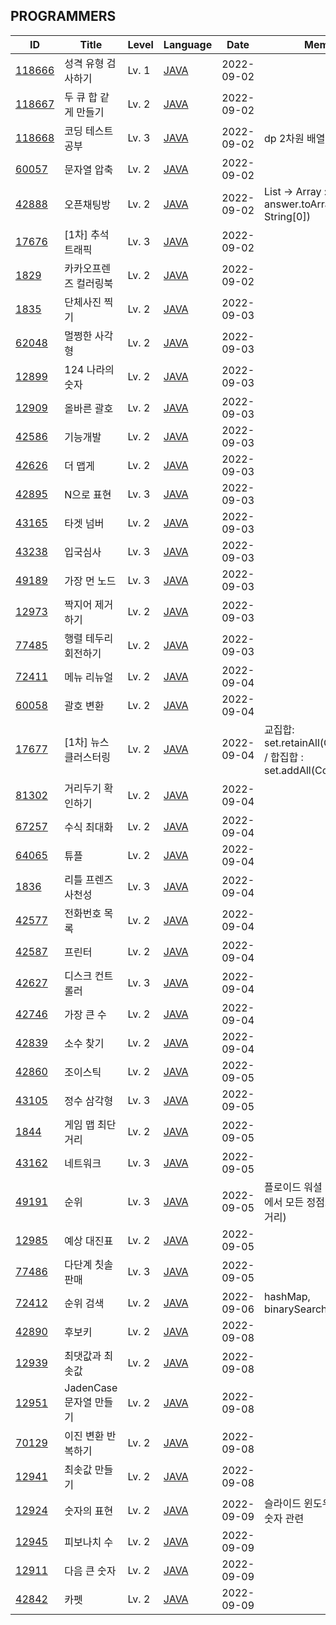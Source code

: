 <body>
 <div id="programmers">
  <h2>PROGRAMMERS</h2>
  <table>
   <thead>
    <tr>
     <th>ID</th>
     <th>Title</th>
     <th>Level</th>
     <th>Language</th>
     <th>Date</th>
     <th>Memo</th>
    </tr>
   </thead>
   <tbody>
    <tr>
     <td id="id"><a href="https://school.programmers.co.kr/learn/courses/30/lessons/118666">118666</a></td>
     <td id="title">성격 유형 검사하기</td>
     <td id="level">Lv. 1</td>
     <td id="lang"><a href="src/main/java/problem/programmers/P_118666.java">JAVA</a></td>
     <td id="date" value="2022-09-02T09:34:45.707408">2022-09-02</td>
     <td id="memo"></td>
    </tr>
    <tr>
     <td id="id"><a href="https://school.programmers.co.kr/learn/courses/30/lessons/118667">118667</a></td>
     <td id="title">두 큐 합 같게 만들기</td>
     <td id="level">Lv. 2</td>
     <td id="lang"><a href="src/main/java/problem/programmers/P_118667.java">JAVA</a></td>
     <td id="date" value="2022-09-02T10:29:30.104947">2022-09-02</td>
     <td id="memo"></td>
    </tr>
    <tr>
     <td id="id"><a href="https://school.programmers.co.kr/learn/courses/30/lessons/118668">118668</a></td>
     <td id="title">코딩 테스트 공부</td>
     <td id="level">Lv. 3</td>
     <td id="lang"><a href="src/main/java/problem/programmers/P_118668.java">JAVA</a></td>
     <td id="date" value="2022-09-02T11:21:55.279793">2022-09-02</td>
     <td id="memo">dp 2차원 배열</td>
    </tr>
    <tr>
     <td id="id"><a href="https://school.programmers.co.kr/learn/courses/30/lessons/60057">60057</a></td>
     <td id="title">문자열 압축</td>
     <td id="level">Lv. 2</td>
     <td id="lang"><a href="src/main/java/problem/programmers/P_60057.java">JAVA</a></td>
     <td id="date" value="2022-09-02T15:32:59.235161">2022-09-02</td>
     <td id="memo"></td>
    </tr>
    <tr>
     <td id="id"><a href="https://school.programmers.co.kr/learn/courses/30/lessons/42888">42888</a></td>
     <td id="title">오픈채팅방</td>
     <td id="level">Lv. 2</td>
     <td id="lang"><a href="src/main/java/problem/programmers/P_42888.java">JAVA</a></td>
     <td id="date" value="2022-09-02T15:50:08.237117">2022-09-02</td>
     <td id="memo">List -&gt; Array : answer.toArray(new String[0])</td>
    </tr>
    <tr>
     <td id="id"><a href="https://school.programmers.co.kr/learn/courses/30/lessons/17676">17676</a></td>
     <td id="title">[1차] 추석 트래픽</td>
     <td id="level">Lv. 3</td>
     <td id="lang"><a href="src/main/java/problem/programmers/P_17676.java">JAVA</a></td>
     <td id="date" value="2022-09-02T16:33:13.931085">2022-09-02</td>
     <td id="memo"></td>
    </tr>
    <tr>
     <td id="id"><a href="https://school.programmers.co.kr/learn/courses/30/lessons/1829">1829</a></td>
     <td id="title">카카오프렌즈 컬러링북</td>
     <td id="level">Lv. 2</td>
     <td id="lang"><a href="src/main/java/problem/programmers/P_1829.java">JAVA</a></td>
     <td id="date" value="2022-09-02T17:20:39.824584">2022-09-02</td>
     <td id="memo"></td>
    </tr>
    <tr>
     <td id="id"><a href="https://school.programmers.co.kr/learn/courses/30/lessons/1835">1835</a></td>
     <td id="title">단체사진 찍기</td>
     <td id="level">Lv. 2</td>
     <td id="lang"><a href="src/main/java/problem/programmers/P_1835.java">JAVA</a></td>
     <td id="date" value="2022-09-03T15:28:05.826357">2022-09-03</td>
     <td id="memo"></td>
    </tr>
    <tr>
     <td id="id"><a href="https://school.programmers.co.kr/learn/courses/30/lessons/62048">62048</a></td>
     <td id="title">멀쩡한 사각형</td>
     <td id="level">Lv. 2</td>
     <td id="lang"><a href="src/main/java/problem/programmers/P_62048.java">JAVA</a></td>
     <td id="date" value="2022-09-03T15:47:52.736047">2022-09-03</td>
     <td id="memo"></td>
    </tr>
    <tr>
     <td id="id"><a href="https://school.programmers.co.kr/learn/courses/30/lessons/12899">12899</a></td>
     <td id="title">124 나라의 숫자</td>
     <td id="level">Lv. 2</td>
     <td id="lang"><a href="src/main/java/problem/programmers/P_12899.java">JAVA</a></td>
     <td id="date" value="2022-09-03T16:48:28.816587">2022-09-03</td>
     <td id="memo"></td>
    </tr>
    <tr>
     <td id="id"><a href="https://school.programmers.co.kr/learn/courses/30/lessons/12909">12909</a></td>
     <td id="title">올바른 괄호</td>
     <td id="level">Lv. 2</td>
     <td id="lang"><a href="src/main/java/problem/programmers/P_12909.java">JAVA</a></td>
     <td id="date" value="2022-09-03T16:56:44.983560">2022-09-03</td>
     <td id="memo"></td>
    </tr>
    <tr>
     <td id="id"><a href="https://school.programmers.co.kr/learn/courses/30/lessons/42586">42586</a></td>
     <td id="title">기능개발</td>
     <td id="level">Lv. 2</td>
     <td id="lang"><a href="src/main/java/problem/programmers/P_42586.java">JAVA</a></td>
     <td id="date" value="2022-09-03T17:12:13.598269">2022-09-03</td>
     <td id="memo"></td>
    </tr>
    <tr>
     <td id="id"><a href="https://school.programmers.co.kr/learn/courses/30/lessons/42626">42626</a></td>
     <td id="title">더 맵게</td>
     <td id="level">Lv. 2</td>
     <td id="lang"><a href="src/main/java/problem/programmers/P_42626.java">JAVA</a></td>
     <td id="date" value="2022-09-03T17:22:39.918538">2022-09-03</td>
     <td id="memo"></td>
    </tr>
    <tr>
     <td id="id"><a href="https://school.programmers.co.kr/learn/courses/30/lessons/42895">42895</a></td>
     <td id="title">N으로 표현</td>
     <td id="level">Lv. 3</td>
     <td id="lang"><a href="src/main/java/problem/programmers/P_42895.java">JAVA</a></td>
     <td id="date" value="2022-09-03T17:54:30.471600">2022-09-03</td>
     <td id="memo"></td>
    </tr>
    <tr>
     <td id="id"><a href="https://school.programmers.co.kr/learn/courses/30/lessons/43165">43165</a></td>
     <td id="title">타겟 넘버</td>
     <td id="level">Lv. 2</td>
     <td id="lang"><a href="src/main/java/problem/programmers/P_43165.java">JAVA</a></td>
     <td id="date" value="2022-09-03T18:03:52.294629">2022-09-03</td>
     <td id="memo"></td>
    </tr>
    <tr>
     <td id="id"><a href="https://school.programmers.co.kr/learn/courses/30/lessons/43238">43238</a></td>
     <td id="title">입국심사</td>
     <td id="level">Lv. 3</td>
     <td id="lang"><a href="src/main/java/problem/programmers/P_43238.java">JAVA</a></td>
     <td id="date" value="2022-09-03T19:10:41.177398">2022-09-03</td>
     <td id="memo"></td>
    </tr>
    <tr>
     <td id="id"><a href="https://school.programmers.co.kr/learn/courses/30/lessons/49189">49189</a></td>
     <td id="title">가장 먼 노드</td>
     <td id="level">Lv. 3</td>
     <td id="lang"><a href="src/main/java/problem/programmers/P_49189.java">JAVA</a></td>
     <td id="date" value="2022-09-03T19:30:00.485384">2022-09-03</td>
     <td id="memo"></td>
    </tr>
    <tr>
     <td id="id"><a href="https://school.programmers.co.kr/learn/courses/30/lessons/12973">12973</a></td>
     <td id="title">짝지어 제거하기</td>
     <td id="level">Lv. 2</td>
     <td id="lang"><a href="src/main/java/problem/programmers/P_12973.java">JAVA</a></td>
     <td id="date" value="2022-09-03T20:07:23.398286">2022-09-03</td>
     <td id="memo"></td>
    </tr>
    <tr>
     <td id="id"><a href="https://school.programmers.co.kr/learn/courses/30/lessons/77485">77485</a></td>
     <td id="title">행렬 테두리 회전하기</td>
     <td id="level">Lv. 2</td>
     <td id="lang"><a href="src/main/java/problem/programmers/P_77485.java">JAVA</a></td>
     <td id="date" value="2022-09-03T20:46:46.132367">2022-09-03</td>
     <td id="memo"></td>
    </tr>
    <tr>
     <td id="id"><a href="https://school.programmers.co.kr/learn/courses/30/lessons/72411">72411</a></td>
     <td id="title">메뉴 리뉴얼</td>
     <td id="level">Lv. 2</td>
     <td id="lang"><a href="src/main/java/problem/programmers/P_72411.java">JAVA</a></td>
     <td id="date" value="2022-09-04T00:32:54.698069">2022-09-04</td>
     <td id="memo"></td>
    </tr>
    <tr>
     <td id="id"><a href="https://school.programmers.co.kr/learn/courses/30/lessons/60058">60058</a></td>
     <td id="title">괄호 변환</td>
     <td id="level">Lv. 2</td>
     <td id="lang"><a href="src/main/java/problem/programmers/P_60058.java">JAVA</a></td>
     <td id="date" value="2022-09-04T01:26:49.586633">2022-09-04</td>
     <td id="memo"></td>
    </tr>
    <tr>
     <td id="id"><a href="https://school.programmers.co.kr/learn/courses/30/lessons/17677">17677</a></td>
     <td id="title">[1차] 뉴스 클러스터링</td>
     <td id="level">Lv. 2</td>
     <td id="lang"><a href="src/main/java/problem/programmers/P_17677.java">JAVA</a></td>
     <td id="date" value="2022-09-04T14:00:31.666603">2022-09-04</td>
     <td id="memo">교집합: set.retainAll(Collection) / 합집합 : set.addAll(Collection)</td>
    </tr>
    <tr>
     <td id="id"><a href="https://school.programmers.co.kr/learn/courses/30/lessons/81302">81302</a></td>
     <td id="title">거리두기 확인하기</td>
     <td id="level">Lv. 2</td>
     <td id="lang"><a href="src/main/java/problem/programmers/P_81302.java">JAVA</a></td>
     <td id="date" value="2022-09-04T14:35:10.578994">2022-09-04</td>
     <td id="memo"></td>
    </tr>
    <tr>
     <td id="id"><a href="https://school.programmers.co.kr/learn/courses/30/lessons/67257">67257</a></td>
     <td id="title">수식 최대화</td>
     <td id="level">Lv. 2</td>
     <td id="lang"><a href="src/main/java/problem/programmers/P_67257.java">JAVA</a></td>
     <td id="date" value="2022-09-04T15:06:14.007010">2022-09-04</td>
     <td id="memo"></td>
    </tr>
    <tr>
     <td id="id"><a href="https://school.programmers.co.kr/learn/courses/30/lessons/64065">64065</a></td>
     <td id="title">튜플</td>
     <td id="level">Lv. 2</td>
     <td id="lang"><a href="src/main/java/problem/programmers/P_64065.java">JAVA</a></td>
     <td id="date" value="2022-09-04T15:35:38.636747">2022-09-04</td>
     <td id="memo"></td>
    </tr>
    <tr>
     <td id="id"><a href="https://school.programmers.co.kr/learn/courses/30/lessons/1836">1836</a></td>
     <td id="title">리틀 프렌즈 사천성</td>
     <td id="level">Lv. 3</td>
     <td id="lang"><a href="src/main/java/problem/programmers/P_1836.java">JAVA</a></td>
     <td id="date" value="2022-09-04T17:58:00.005236">2022-09-04</td>
     <td id="memo"></td>
    </tr>
    <tr>
     <td id="id"><a href="https://school.programmers.co.kr/learn/courses/30/lessons/42577">42577</a></td>
     <td id="title">전화번호 목록</td>
     <td id="level">Lv. 2</td>
     <td id="lang"><a href="src/main/java/problem/programmers/P_42577.java">JAVA</a></td>
     <td id="date" value="2022-09-04T18:58:18.596752">2022-09-04</td>
     <td id="memo"></td>
    </tr>
    <tr>
     <td id="id"><a href="https://school.programmers.co.kr/learn/courses/30/lessons/42587">42587</a></td>
     <td id="title">프린터</td>
     <td id="level">Lv. 2</td>
     <td id="lang"><a href="src/main/java/problem/programmers/P_42587.java">JAVA</a></td>
     <td id="date" value="2022-09-04T19:27:20.750477">2022-09-04</td>
     <td id="memo"></td>
    </tr>
    <tr>
     <td id="id"><a href="https://school.programmers.co.kr/learn/courses/30/lessons/42627">42627</a></td>
     <td id="title">디스크 컨트롤러</td>
     <td id="level">Lv. 3</td>
     <td id="lang"><a href="src/main/java/problem/programmers/P_42627.java">JAVA</a></td>
     <td id="date" value="2022-09-04T20:38:35.161802">2022-09-04</td>
     <td id="memo"></td>
    </tr>
    <tr>
     <td id="id"><a href="https://school.programmers.co.kr/learn/courses/30/lessons/42746">42746</a></td>
     <td id="title">가장 큰 수</td>
     <td id="level">Lv. 2</td>
     <td id="lang"><a href="src/main/java/problem/programmers/P_42746.java">JAVA</a></td>
     <td id="date" value="2022-09-04T20:49:26.366789">2022-09-04</td>
     <td id="memo"></td>
    </tr>
    <tr>
     <td id="id"><a href="https://school.programmers.co.kr/learn/courses/30/lessons/42839">42839</a></td>
     <td id="title">소수 찾기</td>
     <td id="level">Lv. 2</td>
     <td id="lang"><a href="src/main/java/problem/programmers/P_42839.java">JAVA</a></td>
     <td id="date" value="2022-09-04T23:53:17.196340">2022-09-04</td>
     <td id="memo"></td>
    </tr>
    <tr>
     <td id="id"><a href="https://school.programmers.co.kr/learn/courses/30/lessons/42860">42860</a></td>
     <td id="title">조이스틱</td>
     <td id="level">Lv. 2</td>
     <td id="lang"><a href="src/main/java/problem/programmers/P_42860.java">JAVA</a></td>
     <td id="date" value="2022-09-05T00:26:13.629730">2022-09-05</td>
     <td id="memo"></td>
    </tr>
    <tr>
     <td id="id"><a href="https://school.programmers.co.kr/learn/courses/30/lessons/43105">43105</a></td>
     <td id="title">정수 삼각형</td>
     <td id="level">Lv. 3</td>
     <td id="lang"><a href="src/main/java/problem/programmers/P_43105.java">JAVA</a></td>
     <td id="date" value="2022-09-05T00:50:46.152917">2022-09-05</td>
     <td id="memo"></td>
    </tr>
    <tr>
     <td id="id"><a href="https://school.programmers.co.kr/learn/courses/30/lessons/1844">1844</a></td>
     <td id="title">게임 맵 최단거리</td>
     <td id="level">Lv. 2</td>
     <td id="lang"><a href="src/main/java/problem/programmers/P_1844.java">JAVA</a></td>
     <td id="date" value="2022-09-05T01:00:25.771194">2022-09-05</td>
     <td id="memo"></td>
    </tr>
    <tr>
     <td id="id"><a href="https://school.programmers.co.kr/learn/courses/30/lessons/43162">43162</a></td>
     <td id="title">네트워크</td>
     <td id="level">Lv. 3</td>
     <td id="lang"><a href="src/main/java/problem/programmers/P_43162.java">JAVA</a></td>
     <td id="date" value="2022-09-05T01:11:22.182006">2022-09-05</td>
     <td id="memo"></td>
    </tr>
    <tr>
     <td id="id"><a href="https://school.programmers.co.kr/learn/courses/30/lessons/49191">49191</a></td>
     <td id="title">순위</td>
     <td id="level">Lv. 3</td>
     <td id="lang"><a href="src/main/java/problem/programmers/P_49191.java">JAVA</a></td>
     <td id="date" value="2022-09-05T02:15:13.300372">2022-09-05</td>
     <td id="memo">플로이드 워셜 (모든 정점에서 모든 정점으로의 최단거리)</td>
    </tr>
    <tr>
     <td id="id"><a href="https://school.programmers.co.kr/learn/courses/30/lessons/12985">12985</a></td>
     <td id="title">예상 대진표</td>
     <td id="level">Lv. 2</td>
     <td id="lang"><a href="src/main/java/problem/programmers/P_12985.java">JAVA</a></td>
     <td id="date" value="2022-09-05T02:35:32.120642">2022-09-05</td>
     <td id="memo"></td>
    </tr>
    <tr>
     <td id="id"><a href="https://school.programmers.co.kr/learn/courses/30/lessons/77486">77486</a></td>
     <td id="title">다단계 칫솔 판매</td>
     <td id="level">Lv. 3</td>
     <td id="lang"><a href="src/main/java/problem/programmers/P_77486.java">JAVA</a></td>
     <td id="date" value="2022-09-05T02:57:23.651676">2022-09-05</td>
     <td id="memo"></td>
    </tr>
    <tr>
     <td id="id"><a href="https://school.programmers.co.kr/learn/courses/30/lessons/72412">72412</a></td>
     <td id="title">순위 검색</td>
     <td id="level">Lv. 2</td>
     <td id="lang"><a href="src/main/java/problem/programmers/P_72412.java">JAVA</a></td>
     <td id="date" value="2022-09-06T03:11:55.922199">2022-09-06</td>
     <td id="memo">hashMap, binarySearch</td>
    </tr>
    <tr>
     <td id="id"><a href="https://school.programmers.co.kr/learn/courses/30/lessons/42890">42890</a></td>
     <td id="title">후보키</td>
     <td id="level">Lv. 2</td>
     <td id="lang"><a href="src/main/java/problem/programmers/P_42890.java">JAVA</a></td>
     <td id="date" value="2022-09-08T03:58:10.480240">2022-09-08</td>
     <td id="memo"></td>
    </tr>
    <tr>
     <td id="id"><a href="https://school.programmers.co.kr/learn/courses/30/lessons/12939">12939</a></td>
     <td id="title">최댓값과 최솟값</td>
     <td id="level">Lv. 2</td>
     <td id="lang"><a href="src/main/java/problem/programmers/P_12939.java">JAVA</a></td>
     <td id="date" value="2022-09-08T03:58:10.480268">2022-09-08</td>
     <td id="memo"></td>
    </tr>
    <tr>
     <td id="id"><a href="https://school.programmers.co.kr/learn/courses/30/lessons/12951">12951</a></td>
     <td id="title">JadenCase 문자열 만들기</td>
     <td id="level">Lv. 2</td>
     <td id="lang"><a href="src/main/java/problem/programmers/P_12951.java">JAVA</a></td>
     <td id="date" value="2022-09-08T04:19:28.005975">2022-09-08</td>
     <td id="memo"></td>
    </tr>
    <tr>
     <td id="id"><a href="https://school.programmers.co.kr/learn/courses/30/lessons/70129">70129</a></td>
     <td id="title">이진 변환 반복하기</td>
     <td id="level">Lv. 2</td>
     <td id="lang"><a href="src/main/java/problem/programmers/P_70129.java">JAVA</a></td>
     <td id="date" value="2022-09-08T04:30:01.381447">2022-09-08</td>
     <td id="memo"></td>
    </tr>
    <tr>
     <td id="id"><a href="https://school.programmers.co.kr/learn/courses/30/lessons/12941">12941</a></td>
     <td id="title">최솟값 만들기</td>
     <td id="level">Lv. 2</td>
     <td id="lang"><a href="src/main/java/problem/programmers/P_12941.java">JAVA</a></td>
     <td id="date" value="2022-09-08T04:33:53.010562">2022-09-08</td>
     <td id="memo"></td>
    </tr>
    <tr>
     <td id="id"><a href="https://school.programmers.co.kr/learn/courses/30/lessons/12924">12924</a></td>
     <td id="title">숫자의 표현</td>
     <td id="level">Lv. 2</td>
     <td id="lang"><a href="src/main/java/problem/programmers/P_12924.java">JAVA</a></td>
     <td id="date" value="2022-09-09T00:51:39.002079">2022-09-09</td>
     <td id="memo">슬라이드 윈도우 : 연속된 숫자 관련</td>
    </tr>
    <tr>
     <td id="id"><a href="https://school.programmers.co.kr/learn/courses/30/lessons/12945">12945</a></td>
     <td id="title">피보나치 수</td>
     <td id="level">Lv. 2</td>
     <td id="lang"><a href="src/main/java/problem/programmers/P_12945.java">JAVA</a></td>
     <td id="date" value="2022-09-09T00:56:52.150331">2022-09-09</td>
     <td id="memo"></td>
    </tr>
    <tr>
     <td id="id"><a href="https://school.programmers.co.kr/learn/courses/30/lessons/12911">12911</a></td>
     <td id="title">다음 큰 숫자</td>
     <td id="level">Lv. 2</td>
     <td id="lang"><a href="src/main/java/problem/programmers/P_12911.java">JAVA</a></td>
     <td id="date" value="2022-09-09T01:35:34.005990">2022-09-09</td>
     <td id="memo"></td>
    </tr>
    <tr>
     <td id="id"><a href="https://school.programmers.co.kr/learn/courses/30/lessons/42842">42842</a></td>
     <td id="title">카펫</td>
     <td id="level">Lv. 2</td>
     <td id="lang"><a href="src/main/java/problem/programmers/P_42842.java">JAVA</a></td>
     <td id="date" value="2022-09-09T01:50:16.482478">2022-09-09</td>
     <td id="memo"></td>
    </tr>
   </tbody>
  </table>
 </div>
</body>